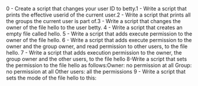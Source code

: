 0 - Create a script that changes your user ID to betty.1 - Write a script that prints the effective userid of the current user.2 - Write a script that prints all the groups the current user is part of.3 - Write a script that changes the owner of the file hello to the user betty. 4 - Write a script that creates an empty file called hello. 5 - Write a script that adds execute permission to the owner of the file hello. 6 - Write a script that adds execute permission to the owner and the group owner, and read permission to other users, to the file hello. 7 - Write a script that adds execution permission to the owner, the group owner and the other users, to the file hello 8-Write a script that sets the permission to the file hello as follows:Owner: no permission at all  Group: no permission at all Other users: all the permissions 9 - Write a script that sets the mode of the file hello to this:

